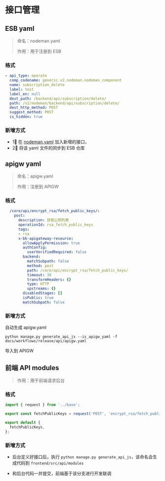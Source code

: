 # 接口管理



## ESB yaml
> 命名：nodeman.yaml
> 
> 作用：用于注册到 ESB

### 格式

```yaml
- api_type: operate
  comp_codename: generic.v2.nodeman.nodeman_component
  name: subscription_delete
  label: test
  label_en: null
  dest_path: /backend/api/subscription/delete/
  path: /v2/nodeman/backend/api/subscription/delete/
  dest_http_method: POST
  suggest_method: POST
  is_hidden: true
```

### 新增方式

* 1⃣️ 在 [nodeman.yaml](nodeman.yaml) 加入新增的接口，
* 2⃣️ 将该 yaml 文件的同步到 ESB 仓库



## apigw yaml
> 命名：apigw.yaml
> 
> 作用：注册到 APIGW

### 格式

```yaml
  /core/api/encrypt_rsa/fetch_public_keys/:
    post:
      description: 获取公钥列表
      operationId: rsa_fetch_public_keys
      tags:
      - rsa
      x-bk-apigateway-resource:
        allowApplyPermission: true
        authConfig:
          userVerifiedRequired: false
        backend:
          matchSubpath: false
          method: post
          path: /core/api/encrypt_rsa/fetch_public_keys/
          timeout: 30
          transformHeaders: {}
          type: HTTP
          upstreams: {}
        disabledStages: []
        isPublic: true
        matchSubpath: false
```

### 新增方式

自动生成 apigw.yaml
```shell
python manage.py generate_api_js --is_apigw_yaml -f docs/workflows/release/api/apigw.yaml
```

导入到 APIGW

## 前端 API modules
> 作用：用于前端请求后台

### 格式

```js
import { request } from '../base';

export const fetchPublicKeys = request('POST', 'encrypt_rsa/fetch_public_keys/');

export default {
  fetchPublicKeys,
};
```

### 新增方式

* 后台定义好接口后，执行 `python manage.py generate_api_js`，该命名会生成代码到 `frontend/src/api/modules`

* 和后台代码一并提交，前端基于该分支进行开发联调


